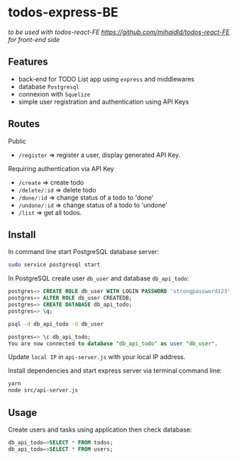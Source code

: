 # todos-express-BE

_to be used with todos-react-FE https://github.com/mihaidld/todos-react-FE for front-end side_

## Features

-   back-end for TODO List app using `express` and middlewares
-   database `Postgresql`
-   connexion with `Squelize`
-   simple user registration and authentication using API Keys

## Routes

Public

-   `/register` => register a user, display generated API Key.

Requiring authentication via API Key

-   `/create` => create todo
-   `/delete/:id` => delete todo
-   `/done/:id` => change status of a todo to 'done'
-   `/undone/:id` => change status of a todo to 'undone'
-   `/list` => get all todos.

## Install

In command line start PostgreSQL database server:

```bash
sudo service postgresql start
```

In PostgreSQL create user `db_user` and database `db_api_todo`:

```sql
postgres=> CREATE ROLE db_user WITH LOGIN PASSWORD 'strongpassword123';
postgres=> ALTER ROLE db_user CREATEDB;
postgres=> CREATE DATABASE db_api_todo;
postgres=> \q;
```

```bash
psql -d db_api_todo -U db_user
```

```sql
postgres=> \c db_api_todo;
You are now connected to database "db_api_todo" as user "db_user".
```

Update `local IP` in `api-server.js` with your local IP address.

Install dependencies and start express server via terminal command line:

```bash
yarn
node src/api-server.js
```

## Usage

Create users and tasks using application then check database:

```sql
db_api_todo=>SELECT * FROM todos;
db_api_todo=>SELECT * FROM users;
```
